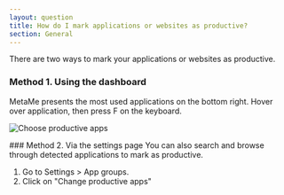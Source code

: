 ```yaml
---
layout: question
title: How do I mark applications or websites as productive?
section: General
---
```


There are two ways to mark your applications or websites as productive.

### Method 1. Using the dashboard 
MetaMe presents the most used applications on the bottom right. Hover over application, then press F on the keyboard.

<img class="w-100" srcset="
                /assets/choose-productive-apps-1x.png 1x,
                /assets/choose-productive-apps-2x.png 2x
              " src="/assets/choose-productive-apps-1x.png" alt="Choose productive apps"
              title="Choose productive apps" />

<div class="mt-5"></div>
### Method 2. Via the settings page 
You can also search and browse through detected applications to mark as productive. 

1. Go to Settings > App groups.
2. Click on "Change productive apps" 
